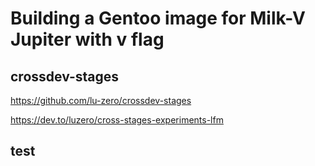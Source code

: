 # Building a Gentoo image for Milk-V Jupiter with v flag

## crossdev-stages

https://github.com/lu-zero/crossdev-stages

https://dev.to/luzero/cross-stages-experiments-lfm

## test
